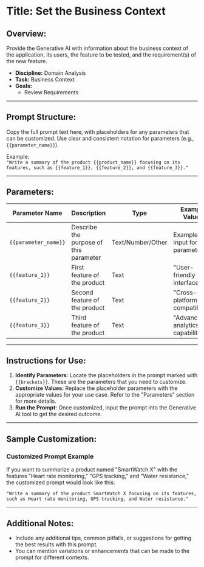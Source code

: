 # **Title:** Set the Business Context

## **Overview:**

Provide the Generative AI with information about the business context of the application, its users, the feature to be tested, and the requirement(s) of the new feature.

* **Discipline:** Domain Analysis
* **Task:** Business Context
* **Goals:**
  * Review Requirements

---

## **Prompt Structure:**

Copy the full prompt text here, with placeholders for any parameters that can be customized. Use clear and consistent notation for parameters (e.g., `{{parameter_name}}`).

Example:  
`"Write a summary of the product {{product_name}} focusing on its features, such as {{feature_1}}, {{feature_2}}, and {{feature_3}}."`

---

## **Parameters:**

| **Parameter Name** | **Description**                               | **Type**     | **Example Values**                    |
|--------------------|-----------------------------------------------|--------------|---------------------------------------|
| `{{parameter_name}}`| Describe the purpose of this parameter        | Text/Number/Other | Example input for this parameter      |
| `{{feature_1}}`    | First feature of the product                  | Text         | "User-friendly interface"             |
| `{{feature_2}}`    | Second feature of the product                 | Text         | "Cross-platform compatibility"        |
| `{{feature_3}}`    | Third feature of the product                  | Text         | "Advanced analytics capabilities"     |

---

## **Instructions for Use:**

1. **Identify Parameters:** Locate the placeholders in the prompt marked with `{{brackets}}`. These are the parameters that you need to customize.
2. **Customize Values:** Replace the placeholder parameters with the appropriate values for your use case. Refer to the "Parameters" section for more details.
3. **Run the Prompt:** Once customized, input the prompt into the Generative AI tool to get the desired outcome.

---

## **Sample Customization:**

### Customized Prompt Example

If you want to summarize a product named "SmartWatch X" with the features "Heart rate monitoring," "GPS tracking," and "Water resistance," the customized prompt would look like this:

`"Write a summary of the product SmartWatch X focusing on its features, such as Heart rate monitoring, GPS tracking, and Water resistance."`

---

## **Additional Notes:**

* Include any additional tips, common pitfalls, or suggestions for getting the best results with this prompt.
* You can mention variations or enhancements that can be made to the prompt for different contexts.
